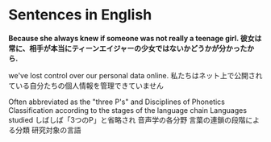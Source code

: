 # Sentences in English

**Because she always knew if someone was not really a teenage girl.
彼女は常に、相手が本当にティーンエイジャーの少女ではないかどうかが分かったから.**

 we've lost control over our personal data online.
私たちはネット上で公開されている自分たちの個人情報を管理できていません

Often abbreviated as the "three P's" and
Disciplines of Phonetics
Classification according to the stages of the language chain
Languages studied
しばしば「3つのP」と省略され
音声学の各分野
言葉の連鎖の段階による分類
研究対象の言語